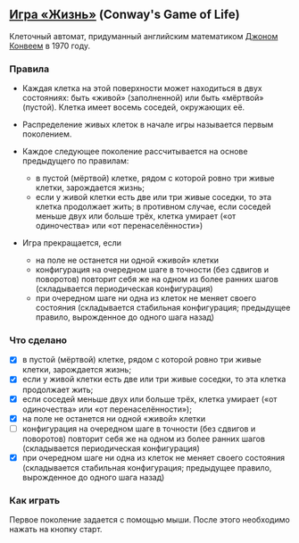 ## [Игра «Жизнь»](https://ru.wikipedia.org/wiki/%D0%98%D0%B3%D1%80%D0%B0_%C2%AB%D0%96%D0%B8%D0%B7%D0%BD%D1%8C%C2%BB) (Conway's Game of Life)

Клеточный автомат, придуманный английским математиком [Джоном Конвеем](https://ru.wikipedia.org/wiki/%D0%9A%D0%BE%D0%BD%D0%B2%D0%B5%D0%B9,_%D0%94%D0%B6%D0%BE%D0%BD_%D0%A5%D0%BE%D1%80%D1%82%D0%BE%D0%BD) в 1970 году.

### Правила
* Каждая клетка на этой поверхности может находиться в двух состояниях: быть «живой» (заполненной) или быть «мёртвой» (пустой). Клетка имеет восемь соседей, окружающих её.
* Распределение живых клеток в начале игры называется первым поколением.
* Каждое следующее поколение рассчитывается на основе предыдущего по правилам:

  * в пустой (мёртвой) клетке, рядом с которой ровно три живые клетки, зарождается жизнь;
  * если у живой клетки есть две или три живые соседки, то эта клетка продолжает жить; в противном случае, если соседей меньше двух или больше трёх, клетка умирает («от одиночества» или «от перенаселённости»)

* Игра прекращается, если
  
  * на поле не останется ни одной «живой» клетки
  * конфигурация на очередном шаге в точности (без сдвигов и поворотов) повторит себя же на одном из более ранних шагов (складывается периодическая конфигурация)
  * при очередном шаге ни одна из клеток не меняет своего состояния (складывается стабильная конфигурация; предыдущее правило, вырожденное до одного шага назад)

### Что сделано
- [x] в пустой (мёртвой) клетке, рядом с которой ровно три живые клетки, зарождается жизнь;
- [x] если у живой клетки есть две или три живые соседки, то эта клетка продолжает жить;
- [x] если соседей меньше двух или больше трёх, клетка умирает («от одиночества» или «от перенаселённости»);
- [x] на поле не останется ни одной «живой» клетки
- [ ] конфигурация на очередном шаге в точности (без сдвигов и поворотов) повторит себя же на одном из более ранних шагов (складывается периодическая конфигурация)
- [x] при очередном шаге ни одна из клеток не меняет своего состояния (складывается стабильная конфигурация; предыдущее правило, вырожденное до одного шага назад)

### Как играть
Первое поколение задается с помощью мыши. После этого необходимо нажать на кнопку старт.
